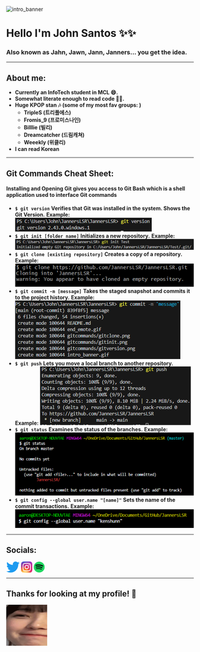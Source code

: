 ![intro_banner](intro_banner.gif)

<!--
**JannersLSR/JannersLSR** is a ✨ _special_ ✨ repository because its `README.md` (this file) appears on your GitHub profile.

Here are some ideas to get you started:

- 🔭 I’m currently working on ...
- 🌱 I’m currently learning ...
- 👯 I’m looking to collaborate on ...
- 🤔 I’m looking for help with ...
- 💬 Ask me about ...
- 📫 How to reach me: ...
- 😄 Pronouns: ...
- ⚡ Fun fact: ...
-->


# Hello I'm John Santos ✨✨
### Also known as Jahn, Jawn, Jann, Janners... you get the idea. 
___
## About me:
- **Currently an InfoTech student in MCL :smile:.**
- **Somewhat literate enough to read code 😵‍💫.**
- **Huge KPOP stan :notes: (some of my most fav groups: )**
  - **TripleS (트리플에스)**
  - **Fromis_9 (프로미스나인)**
  - **Billlie (빌리)**
  - **Dreamcatcher (드림캐쳐)**
  - **Weeekly (위클리)**
- **I can read Korean**
___
## Git Commands Cheat Sheet:
#### Installing and Opening Git gives you access to Git Bash which is a shell application used to interface Git commands
- **`$ git version`**
  **Verifies that Git was installed in the system. Shows the Git Version.**
  **Example:**
  ![gitversion](gitcommands/gitversion.png)
- **`$ git init [folder name]`**
  **Initializes a new repository.**
  **Example:**
  ![gitinit](gitcommands/gitinit.png)
- **`$ git clone [existing repository]`**
  **Creates a copy of a repository.**
  **Example:**
  ![gitclone](gitcommands/gitclone.png)
- **`$ git commit -m [message]`**
  **Takes the staged snapshot and commits it to the project history.**
  **Example:**
  ![gitcommit](gitcommands/gitcommit.png)
- **`$ git push`**
  **Lets you move a local branch to another repository.**
  **Example:**
  ![gitpush](gitcommands/gitpush.png)
- **`$ git status`**
  **Examines the status of the branches.**
  **Example:**
  ![gitstatus](gitcommands/gitstatus.png)
- **`$ git config --global user.name "[name]"`**
  **Sets the name of the commit transactions.**
  **Example:**
  ![gitconfig](gitcommands/gitconfig.PNG)
___
## Socials:
[<img src="logos/twitterlogo.png" height="30em" align="center" alt="Follow me on Twiter!" title="Follow me on Twiter!"/>](https://twitter.com/jawnersaints) [<img src="logos/instalogo.webp" height="30em" align="center" alt="Follow me on Instagram!" title="Follow me on Instagram!"/>](https://www.instagram.com/jawnersby/) [<img src="logos/spotifylogo.webp" height="30em" align="center" alt="Follow my Spotify!" title="Follow my Spotify!"/>](https://open.spotify.com/user/22mp72vlyjfsa2jxzqanufp3a)

___
## Thanks for looking at my profile! :sparkling_heart:

![end_emote](end_emote.gif)

